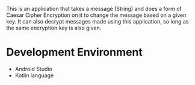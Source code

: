 This is an application that takes a message (String) and does a form of Caesar Cipher Encryption on it to change the message based on a given key. It can also decrypt messages made using this application, so long as the same encryption key is also given.




# Development Environment

* Android Studio
* Kotlin language
